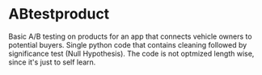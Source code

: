 # ABtestproduct
Basic A/B testing on products for an app that connects vehicle owners to potential buyers. Single python code that contains cleaning followed by significance test (Null Hypothesis). The code is not optmized length wise, since it's just to self learn.
